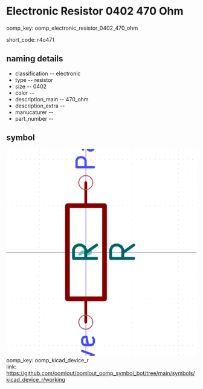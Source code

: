 # Electronic Resistor 0402 470 Ohm
oomp_key: oomp_electronic_resistor_0402_470_ohm  

short_code: r4o471
## naming details
* classification -- electronic
* type -- resistor
* size -- 0402
* color -- 
* description_main -- 470_ohm
* description_extra -- 
* manucaturer -- 
* part_number -- 



## symbol

![](symbol/0/working/working_600.png)  
oomp_key: oomp_kicad_device_r  
link: https://github.com/oomlout/oomlout_oomp_symbol_bot/tree/main/symbols/kicad_device_r/working  

